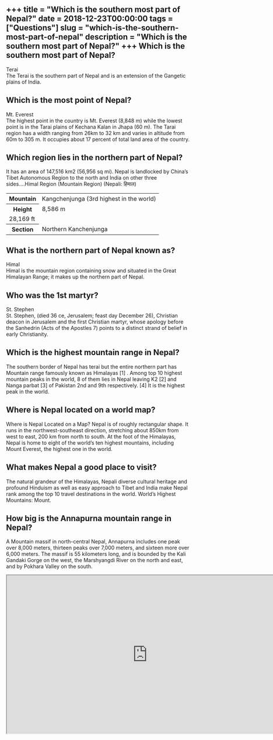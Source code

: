 +++
title = "Which is the southern most part of Nepal?"
date = 2018-12-23T00:00:00
tags = ["Questions"]
slug = "which-is-the-southern-most-part-of-nepal"
description = "Which is the southern most part of Nepal?"
+++
Which is the southern most part of Nepal?
-----------------------------------------

Terai  
The Terai is the southern part of Nepal and is an extension of the Gangetic plains of India.

Which is the most point of Nepal?
---------------------------------

Mt. Everest  
The highest point in the country is Mt. Everest (8,848 m) while the lowest point is in the Tarai plains of Kechana Kalan in Jhapa (60 m). The Tarai region has a width ranging from 26km to 32 km and varies in altitude from 60m to 305 m. It occupies about 17 percent of total land area of the country.

Which region lies in the northern part of Nepal?
------------------------------------------------

It has an area of 147,516 km2 (56,956 sq mi). Nepal is landlocked by China’s Tibet Autonomous Region to the north and India on other three sides….Himal Region (Mountain Region) (Nepali: हिमाल)

<table><tr><th>Mountain</th><td>Kangchenjunga (3rd highest in the world)</td></tr><tr><th>Height</th><td>8,586 m</td></tr><tr><td>28,169 ft</td></tr><tr><th>Section</th><td>Northern Kanchenjunga</td></tr></table>

What is the northern part of Nepal known as?
--------------------------------------------

Himal  
Himal is the mountain region containing snow and situated in the Great Himalayan Range; it makes up the northern part of Nepal.

Who was the 1st martyr?
-----------------------

St. Stephen  
St. Stephen, (died 36 ce, Jerusalem; feast day December 26), Christian deacon in Jerusalem and the first Christian martyr, whose apology before the Sanhedrin (Acts of the Apostles 7) points to a distinct strand of belief in early Christianity.

Which is the highest mountain range in Nepal?
---------------------------------------------

The southern border of Nepal has terai but the entire northern part has Mountain range famously known as Himalayas \[1\] . Among top 10 highest mountain peaks in the world, 8 of them lies in Nepal leaving K2 \[2\] and Nanga parbat \[3\] of Pakistan 2nd and 9th respectively. \[4\] It is the highest peak in the world.

Where is Nepal located on a world map?
--------------------------------------

Where is Nepal Located on a Map? Nepal is of roughly rectangular shape. It runs in the northwest-southeast direction, stretching about 850km from west to east, 200 km from north to south. At the foot of the Himalayas, Nepal is home to eight of the world’s ten highest mountains, including Mount Everest, the highest one in the world.

What makes Nepal a good place to visit?
---------------------------------------

The natural grandeur of the Himalayas, Nepali diverse cultural heritage and profound Hinduism as well as easy approach to Tibet and India make Nepal rank among the top 10 travel destinations in the world. World’s Highest Mountains: Mount.

How big is the Annapurna mountain range in Nepal?
-------------------------------------------------

A Mountain massif in north-central Nepal, Annapurna includes one peak over 8,000 meters, thirteen peaks over 7,000 meters, and sixteen more over 6,000 meters. The massif is 55 kilometers long, and is bounded by the Kali Gandaki Gorge on the west, the Marshyangdi River on the north and east, and by Pokhara Valley on the south.

<iframe allow="accelerometer; autoplay; clipboard-write; encrypted-media; gyroscope; picture-in-picture" allowfullscreen="" class="__youtube_prefs__  epyt-is-override  no-lazyload" data-no-lazy="1" data-origheight="433" data-origwidth="770" data-skipgform_ajax_framebjll="" height="433" id="_ytid_72030" loading="lazy" src="https://www.youtube.com/embed/tu-ZLfK7O9E?enablejsapi=1&autoplay=0&cc_load_policy=0&cc_lang_pref=&iv_load_policy=1&loop=0&modestbranding=0&rel=1&fs=1&playsinline=0&autohide=2&theme=dark&color=red&controls=1&" title="YouTube player" width="770"></iframe>